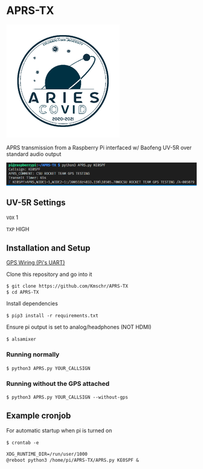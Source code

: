 # APRS-TX

<img src="img/patch.png" alt="CSU Rocket Team Patch" width="300" />

APRS transmission from a Raspberry Pi interfaced w/ Baofeng UV-5R over standard audio output

![running](img/run.png)

## UV-5R Settings

`VOX` 1

`TXP` HIGH

## Installation and Setup

[GPS Wiring (Pi's UART)](https://learn.adafruit.com/adafruit-ultimate-gps/circuitpython-parsing)

Clone this repository and go into it

```
$ git clone https://github.com/Kmschr/APRS-TX
$ cd APRS-TX
```

Install dependencies

`$ pip3 install -r requirements.txt`

Ensure pi output is set to analog/headphones (NOT HDMI)

`$ alsamixer`

### Running normally

`$ python3 APRS.py YOUR_CALLSIGN`

### Running without the GPS attached

`$ python3 APRS.py YOUR_CALLSIGN --without-gps`

## Example cronjob

For automatic startup when pi is turned on

`$ crontab -e`

```
XDG_RUNTIME_DIR=/run/user/1000
@reboot python3 /home/pi/APRS-TX/APRS.py KE0SPF &
```
